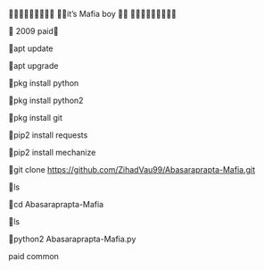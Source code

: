
🥀🥀🥀🥀🥀🥀🥀🥀🥀
🥀🥀it’s Mafia boy 🥀🥀
🥀🥀🥀🥀🥀🥀🥀🥀🥀



🥀 2009 paid🥀

🥀apt update

🥀apt upgrade

🥀pkg install python

🥀pkg install python2

🥀pkg install git

🥀pip2 install requests

🥀pip2 install mechanize

🥀git clone https://github.com/ZihadVau99/Abasaraprapta-Mafia.git

🥀ls

🥀cd Abasaraprapta-Mafia

🥀ls 

🥀python2 Abasaraprapta-Mafia.py




paid common 
